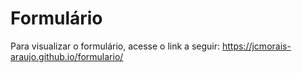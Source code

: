 # Formulário

Para visualizar o formulário, acesse o link a seguir:
https://jcmorais-araujo.github.io/formulario/
